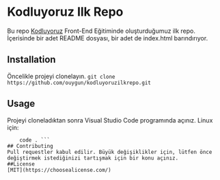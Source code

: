 # Kodluyoruz Ilk Repo
Bu repo [Kodluyoruz](https://www.kodluyoruz.org/) Front-End Eğitiminde oluşturduğumuz ilk repo. İçerisinde bir adet README dosyası, bir adet de index.html barındırıyor.
## Installation
Öncelikle projeyi clonelayın.
`git clone https://github.com/ouygun/kodluyoruzilkrepo.git`
## Usage
Projeyi cloneladıktan sonra Visual Studio Code programında açınız.
Linux için:
```cd kodluyoruzilkrepo
    code . ```
## Contributing
Pull requestler kabul edilir. Büyük değişiklikler için, lütfen önce değiştirmek istediğinizi tartışmak için bir konu açınız.
##License
[MIT](https://choosealicense.com/)
